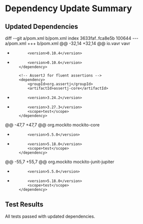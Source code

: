 # Dependency Update Summary

## Updated Dependencies

diff --git a/pom.xml b/pom.xml
index 3633faf..fca8e5b 100644
--- a/pom.xml
+++ b/pom.xml
@@ -32,14 +32,14 @@
         <dependency>
             <groupId>io.vavr</groupId>
             <artifactId>vavr</artifactId>
-            <version>0.10.4</version>
+            <version>0.10.6</version>
         </dependency>
 
         <!-- AssertJ for fluent assertions -->
         <dependency>
             <groupId>org.assertj</groupId>
             <artifactId>assertj-core</artifactId>
-            <version>3.24.2</version>
+            <version>3.27.3</version>
             <scope>test</scope>
         </dependency>
 
@@ -47,7 +47,7 @@
         <dependency>
             <groupId>org.mockito</groupId>
             <artifactId>mockito-core</artifactId>
-            <version>5.5.0</version>
+            <version>5.18.0</version>
             <scope>test</scope>
         </dependency>
 
@@ -55,7 +55,7 @@
         <dependency>
             <groupId>org.mockito</groupId>
             <artifactId>mockito-junit-jupiter</artifactId>
-            <version>5.5.0</version>
+            <version>5.18.0</version>
             <scope>test</scope>
         </dependency>
     </dependencies>

## Test Results
All tests passed with updated dependencies.
